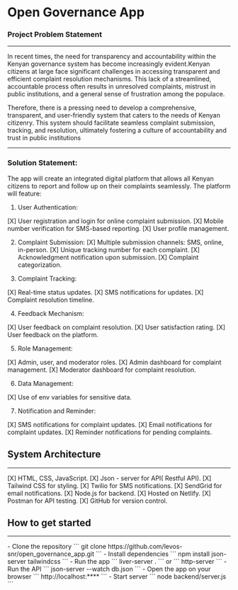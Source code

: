 # Open Governance App

### Project Problem Statement 
<hr>

In recent times, the need for transparency and accountability within the Kenyan governance system has become increasingly evident.Kenyan citizens at large face significant challenges in accessing transparent and efficient complaint resolution mechanisms. This lack of a streamlined, accountable process often results in 
unresolved complaints, mistrust in public institutions, and a general sense of frustration among the populace.

Therefore, there is a pressing need to develop a comprehensive, transparent, and user-friendly system that caters to the needs of Kenyan citizenry. This system should facilitate seamless complaint submission, tracking, and resolution, ultimately fostering a culture of accountability and trust in public institutions
<hr>

### Solution Statement:

The app will create an integrated digital platform that allows all Kenyan citizens to report and follow up on their complaints seamlessly. The platform will feature:
1. User Authentication:

[X] User registration and login for online complaint submission.
[X] Mobile number verification for SMS-based reporting.
[X] User profile management.

2. Complaint Submission:
[X] Multiple submission channels: SMS, online, in-person.
[X] Unique tracking number for each complaint.
[X] Acknowledgment notification upon submission.
[X] Complaint categorization.

3. Complaint Tracking:

[X] Real-time status updates.
[X] SMS notifications for updates.
[X] Complaint resolution timeline.

4. Feedback Mechanism:

[X] User feedback on complaint resolution.
[X] User satisfaction rating.
[X] User feedback on the platform.

5. Role Management:

[X] Admin, user, and moderator roles.
[X] Admin dashboard for complaint management.
[X] Moderator dashboard for complaint resolution.

6. Data Management:

[X] Use of env variables for sensitive data.

7. Notification and Reminder:

[X] SMS notifications for complaint updates.
[X] Email notifications for complaint updates.
[X] Reminder notifications for pending complaints.

## System Architecture
<hr>

[X] HTML, CSS, JavaScript.
[X] Json - server for API( Restful API).
[X] Tailwind CSS for styling.
[X] Twilio for SMS notifications.
[X] SendGrid for email notifications.
[X] Node.js for backend.
[X] Hosted on Netlify.
[X] Postman for API testing.
[X] GitHub for version control.

## How to get started
<hr>
        - Clone the repository
        ```
        git clone https://github.com/levos-snr/open_governance_app.git
        ```
        - Install dependencies 
        ```
        npm install json-server tailwindcss
        ```
        - Run the app 
        ```
        liver-server .
        ``` 
        or 
        ```
        http-server
        ```
        - Run the API 
        ```
        json-server --watch db.json
        ```
        - Open the app on your browser 
        ```
        http://localhost:****
        ```
        - Start server 
        ```
        node backend/server.js
        ```